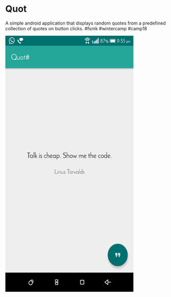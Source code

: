 # Quot
A simple android application that displays random quotes from a predefined collection of quotes on button clicks. #fsmk #wintercamp #camp18

<img src="https://github.com/shaheershukur/Quot/blob/master/Quot_screenhot.jpeg" alt="Quote#" width="400" height="800">
